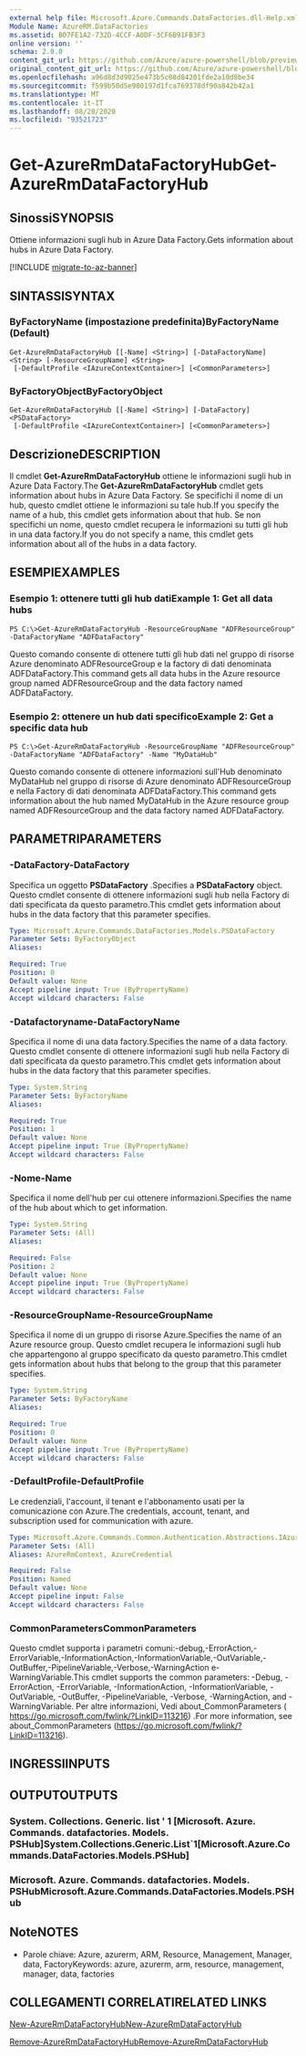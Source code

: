 ```yaml
---
external help file: Microsoft.Azure.Commands.DataFactories.dll-Help.xml
Module Name: AzureRM.DataFactories
ms.assetid: B07FE1A2-732D-4CCF-A0DF-3CF6B91FB3F3
online version: ''
schema: 2.0.0
content_git_url: https://github.com/Azure/azure-powershell/blob/preview/src/ResourceManager/DataFactories/Commands.DataFactories/help/Get-AzureRmDataFactoryHub.md
original_content_git_url: https://github.com/Azure/azure-powershell/blob/preview/src/ResourceManager/DataFactories/Commands.DataFactories/help/Get-AzureRmDataFactoryHub.md
ms.openlocfilehash: a96d8d3d9025e473b5c08d84201fde2a10d8be34
ms.sourcegitcommit: f599b50d5e980197d1fca769378df90a842b42a1
ms.translationtype: MT
ms.contentlocale: it-IT
ms.lasthandoff: 08/20/2020
ms.locfileid: "93521723"
---
```

# <span data-ttu-id="91893-101">Get-AzureRmDataFactoryHub</span><span class="sxs-lookup"><span data-stu-id="91893-101">Get-AzureRmDataFactoryHub</span></span>

## <span data-ttu-id="91893-102">Sinossi</span><span class="sxs-lookup"><span data-stu-id="91893-102">SYNOPSIS</span></span>
<span data-ttu-id="91893-103">Ottiene informazioni sugli hub in Azure Data Factory.</span><span class="sxs-lookup"><span data-stu-id="91893-103">Gets information about hubs in Azure Data Factory.</span></span>

[!INCLUDE [migrate-to-az-banner](../../includes/migrate-to-az-banner.md)]

## <span data-ttu-id="91893-104">SINTASSI</span><span class="sxs-lookup"><span data-stu-id="91893-104">SYNTAX</span></span>

### <span data-ttu-id="91893-105">ByFactoryName (impostazione predefinita)</span><span class="sxs-lookup"><span data-stu-id="91893-105">ByFactoryName (Default)</span></span>
```
Get-AzureRmDataFactoryHub [[-Name] <String>] [-DataFactoryName] <String> [-ResourceGroupName] <String>
 [-DefaultProfile <IAzureContextContainer>] [<CommonParameters>]
```

### <span data-ttu-id="91893-106">ByFactoryObject</span><span class="sxs-lookup"><span data-stu-id="91893-106">ByFactoryObject</span></span>
```
Get-AzureRmDataFactoryHub [[-Name] <String>] [-DataFactory] <PSDataFactory>
 [-DefaultProfile <IAzureContextContainer>] [<CommonParameters>]
```

## <span data-ttu-id="91893-107">Descrizione</span><span class="sxs-lookup"><span data-stu-id="91893-107">DESCRIPTION</span></span>
<span data-ttu-id="91893-108">Il cmdlet **Get-AzureRmDataFactoryHub** ottiene le informazioni sugli hub in Azure Data Factory.</span><span class="sxs-lookup"><span data-stu-id="91893-108">The **Get-AzureRmDataFactoryHub** cmdlet gets information about hubs in Azure Data Factory.</span></span>
<span data-ttu-id="91893-109">Se specifichi il nome di un hub, questo cmdlet ottiene le informazioni su tale hub.</span><span class="sxs-lookup"><span data-stu-id="91893-109">If you specify the name of a hub, this cmdlet gets information about that hub.</span></span>
<span data-ttu-id="91893-110">Se non specifichi un nome, questo cmdlet recupera le informazioni su tutti gli hub in una data factory.</span><span class="sxs-lookup"><span data-stu-id="91893-110">If you do not specify a name, this cmdlet gets information about all of the hubs in a data factory.</span></span>

## <span data-ttu-id="91893-111">ESEMPI</span><span class="sxs-lookup"><span data-stu-id="91893-111">EXAMPLES</span></span>

### <span data-ttu-id="91893-112">Esempio 1: ottenere tutti gli hub dati</span><span class="sxs-lookup"><span data-stu-id="91893-112">Example 1: Get all data hubs</span></span>
```
PS C:\>Get-AzureRmDataFactoryHub -ResourceGroupName "ADFResourceGroup" -DataFactoryName "ADFDataFactory"
```

<span data-ttu-id="91893-113">Questo comando consente di ottenere tutti gli hub dati nel gruppo di risorse Azure denominato ADFResourceGroup e la factory di dati denominata ADFDataFactory.</span><span class="sxs-lookup"><span data-stu-id="91893-113">This command gets all data hubs in the Azure resource group named ADFResourceGroup and the data factory named ADFDataFactory.</span></span>

### <span data-ttu-id="91893-114">Esempio 2: ottenere un hub dati specifico</span><span class="sxs-lookup"><span data-stu-id="91893-114">Example 2: Get a specific data hub</span></span>
```
PS C:\>Get-AzureRmDataFactoryHub -ResourceGroupName "ADFResourceGroup" -DataFactoryName "ADFDataFactory" -Name "MyDataHub"
```

<span data-ttu-id="91893-115">Questo comando consente di ottenere informazioni sull'Hub denominato MyDataHub nel gruppo di risorse di Azure denominato ADFResourceGroup e nella Factory di dati denominata ADFDataFactory.</span><span class="sxs-lookup"><span data-stu-id="91893-115">This command gets information about the hub named MyDataHub in the Azure resource group named ADFResourceGroup and the data factory named ADFDataFactory.</span></span>

## <span data-ttu-id="91893-116">PARAMETRI</span><span class="sxs-lookup"><span data-stu-id="91893-116">PARAMETERS</span></span>

### <span data-ttu-id="91893-117">-DataFactory</span><span class="sxs-lookup"><span data-stu-id="91893-117">-DataFactory</span></span>
<span data-ttu-id="91893-118">Specifica un oggetto **PSDataFactory** .</span><span class="sxs-lookup"><span data-stu-id="91893-118">Specifies a **PSDataFactory** object.</span></span>
<span data-ttu-id="91893-119">Questo cmdlet consente di ottenere informazioni sugli hub nella Factory di dati specificata da questo parametro.</span><span class="sxs-lookup"><span data-stu-id="91893-119">This cmdlet gets information about hubs in the data factory that this parameter specifies.</span></span>

```yaml
Type: Microsoft.Azure.Commands.DataFactories.Models.PSDataFactory
Parameter Sets: ByFactoryObject
Aliases: 

Required: True
Position: 0
Default value: None
Accept pipeline input: True (ByPropertyName)
Accept wildcard characters: False
```

### <span data-ttu-id="91893-120">-Datafactoryname</span><span class="sxs-lookup"><span data-stu-id="91893-120">-DataFactoryName</span></span>
<span data-ttu-id="91893-121">Specifica il nome di una data factory.</span><span class="sxs-lookup"><span data-stu-id="91893-121">Specifies the name of a data factory.</span></span>
<span data-ttu-id="91893-122">Questo cmdlet consente di ottenere informazioni sugli hub nella Factory di dati specificata da questo parametro.</span><span class="sxs-lookup"><span data-stu-id="91893-122">This cmdlet gets information about hubs in the data factory that this parameter specifies.</span></span>

```yaml
Type: System.String
Parameter Sets: ByFactoryName
Aliases: 

Required: True
Position: 1
Default value: None
Accept pipeline input: True (ByPropertyName)
Accept wildcard characters: False
```

### <span data-ttu-id="91893-123">-Nome</span><span class="sxs-lookup"><span data-stu-id="91893-123">-Name</span></span>
<span data-ttu-id="91893-124">Specifica il nome dell'hub per cui ottenere informazioni.</span><span class="sxs-lookup"><span data-stu-id="91893-124">Specifies the name of the hub about which to get information.</span></span>

```yaml
Type: System.String
Parameter Sets: (All)
Aliases: 

Required: False
Position: 2
Default value: None
Accept pipeline input: True (ByPropertyName)
Accept wildcard characters: False
```

### <span data-ttu-id="91893-125">-ResourceGroupName</span><span class="sxs-lookup"><span data-stu-id="91893-125">-ResourceGroupName</span></span>
<span data-ttu-id="91893-126">Specifica il nome di un gruppo di risorse Azure.</span><span class="sxs-lookup"><span data-stu-id="91893-126">Specifies the name of an Azure resource group.</span></span>
<span data-ttu-id="91893-127">Questo cmdlet recupera le informazioni sugli hub che appartengono al gruppo specificato da questo parametro.</span><span class="sxs-lookup"><span data-stu-id="91893-127">This cmdlet gets information about hubs that belong to the group that this parameter specifies.</span></span>

```yaml
Type: System.String
Parameter Sets: ByFactoryName
Aliases: 

Required: True
Position: 0
Default value: None
Accept pipeline input: True (ByPropertyName)
Accept wildcard characters: False
```

### <span data-ttu-id="91893-128">-DefaultProfile</span><span class="sxs-lookup"><span data-stu-id="91893-128">-DefaultProfile</span></span>
<span data-ttu-id="91893-129">Le credenziali, l'account, il tenant e l'abbonamento usati per la comunicazione con Azure.</span><span class="sxs-lookup"><span data-stu-id="91893-129">The credentials, account, tenant, and subscription used for communication with azure.</span></span>

```yaml
Type: Microsoft.Azure.Commands.Common.Authentication.Abstractions.IAzureContextContainer
Parameter Sets: (All)
Aliases: AzureRmContext, AzureCredential

Required: False
Position: Named
Default value: None
Accept pipeline input: False
Accept wildcard characters: False
```

### <span data-ttu-id="91893-130">CommonParameters</span><span class="sxs-lookup"><span data-stu-id="91893-130">CommonParameters</span></span>
<span data-ttu-id="91893-131">Questo cmdlet supporta i parametri comuni:-debug,-ErrorAction,-ErrorVariable,-InformationAction,-InformationVariable,-OutVariable,-OutBuffer,-PipelineVariable,-Verbose,-WarningAction e-WarningVariable.</span><span class="sxs-lookup"><span data-stu-id="91893-131">This cmdlet supports the common parameters: -Debug, -ErrorAction, -ErrorVariable, -InformationAction, -InformationVariable, -OutVariable, -OutBuffer, -PipelineVariable, -Verbose, -WarningAction, and -WarningVariable.</span></span> <span data-ttu-id="91893-132">Per altre informazioni, Vedi about_CommonParameters ( https://go.microsoft.com/fwlink/?LinkID=113216) .</span><span class="sxs-lookup"><span data-stu-id="91893-132">For more information, see about_CommonParameters (https://go.microsoft.com/fwlink/?LinkID=113216).</span></span>

## <span data-ttu-id="91893-133">INGRESSI</span><span class="sxs-lookup"><span data-stu-id="91893-133">INPUTS</span></span>

## <span data-ttu-id="91893-134">OUTPUT</span><span class="sxs-lookup"><span data-stu-id="91893-134">OUTPUTS</span></span>

### <span data-ttu-id="91893-135">System. Collections. Generic. list ' 1 [Microsoft. Azure. Commands. datafactories. Models. PSHub]</span><span class="sxs-lookup"><span data-stu-id="91893-135">System.Collections.Generic.List\`1[Microsoft.Azure.Commands.DataFactories.Models.PSHub]</span></span>

### <span data-ttu-id="91893-136">Microsoft. Azure. Commands. datafactories. Models. PSHub</span><span class="sxs-lookup"><span data-stu-id="91893-136">Microsoft.Azure.Commands.DataFactories.Models.PSHub</span></span>

## <span data-ttu-id="91893-137">Note</span><span class="sxs-lookup"><span data-stu-id="91893-137">NOTES</span></span>
* <span data-ttu-id="91893-138">Parole chiave: Azure, azurerm, ARM, Resource, Management, Manager, data, Factory</span><span class="sxs-lookup"><span data-stu-id="91893-138">Keywords: azure, azurerm, arm, resource, management, manager, data, factories</span></span>

## <span data-ttu-id="91893-139">COLLEGAMENTI CORRELATI</span><span class="sxs-lookup"><span data-stu-id="91893-139">RELATED LINKS</span></span>

[<span data-ttu-id="91893-140">New-AzureRmDataFactoryHub</span><span class="sxs-lookup"><span data-stu-id="91893-140">New-AzureRmDataFactoryHub</span></span>](./New-AzureRmDataFactoryHub.md)

[<span data-ttu-id="91893-141">Remove-AzureRmDataFactoryHub</span><span class="sxs-lookup"><span data-stu-id="91893-141">Remove-AzureRmDataFactoryHub</span></span>](./Remove-AzureRmDataFactoryHub.md)


